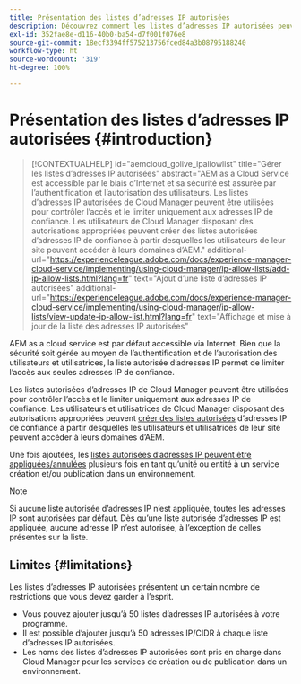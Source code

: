 ```yaml
---
title: Présentation des listes d’adresses IP autorisées
description: Découvrez comment les listes d’adresses IP autorisées peuvent limiter les adresses à partir desquelles les utilisateurs peuvent accéder à vos domaines AEM as a Cloud Service.
exl-id: 352fae8e-d116-40b0-ba54-d7f001f076e8
source-git-commit: 18ecf3394ff575213756fced84a3b08795188240
workflow-type: ht
source-wordcount: '319'
ht-degree: 100%

---
```



# Présentation des listes d’adresses IP autorisées {#introduction}

>[!CONTEXTUALHELP]
>id="aemcloud_golive_ipallowlist"
>title="Gérer les listes d’adresses IP autorisées"
>abstract="AEM as a Cloud Service est accessible par le biais d’Internet et sa sécurité est assurée par l’authentification et l’autorisation des utilisateurs. Les listes d’adresses IP autorisées de Cloud Manager peuvent être utilisées pour contrôler l’accès et le limiter uniquement aux adresses IP de confiance. Les utilisateurs de Cloud Manager disposant des autorisations appropriées peuvent créer des listes autorisées d’adresses IP de confiance à partir desquelles les utilisateurs de leur site peuvent accéder à leurs domaines d’AEM."
>additional-url="https://experienceleague.adobe.com/docs/experience-manager-cloud-service/implementing/using-cloud-manager/ip-allow-lists/add-ip-allow-lists.html?lang=fr" text="Ajout d’une liste d’adresses IP autorisées"
>additional-url="https://experienceleague.adobe.com/docs/experience-manager-cloud-service/implementing/using-cloud-manager/ip-allow-lists/view-update-ip-allow-list.html?lang=fr" text="Affichage et mise à jour de la liste des adresses IP autorisées"

AEM as a cloud service est par défaut accessible via Internet. Bien que la sécurité soit gérée au moyen de l’authentification et de l’autorisation des utilisateurs et utilisatrices, la liste autorisée d’adresses IP permet de limiter l’accès aux seules adresses IP de confiance.

Les listes autorisées d’adresses IP de Cloud Manager peuvent être utilisées pour contrôler l’accès et le limiter uniquement aux adresses IP de confiance. Les utilisateurs et utilisatrices de Cloud Manager disposant des autorisations appropriées peuvent [créer des listes autorisées](/help/implementing/cloud-manager/ip-allow-lists/add-ip-allow-lists.md) d’adresses IP de confiance à partir desquelles les utilisateurs et utilisatrices de leur site peuvent accéder à leurs domaines d’AEM.

Une fois ajoutées, les [listes autorisées d’adresses IP peuvent être appliquées/annulées](/help/implementing/cloud-manager/ip-allow-lists/apply-allow-list.md) plusieurs fois en tant qu’unité ou entité à un service création et/ou publication dans un environnement.

>[!NOTE]
>
>Si aucune liste autorisée d’adresses IP n’est appliquée, toutes les adresses IP sont autorisées par défaut. Dès qu’une liste autorisée d’adresses IP est appliquée, aucune adresse IP n’est autorisée, à l’exception de celles présentes sur la liste.

## Limites {#limitations}

Les listes d’adresses IP autorisées présentent un certain nombre de restrictions que vous devez garder à l’esprit.

* Vous pouvez ajouter jusqu’à 50 listes d’adresses IP autorisées à votre programme.
* Il est possible d’ajouter jusqu’à 50 adresses IP/CIDR à chaque liste d’adresses IP autorisées.
* Les noms des listes d’adresses IP autorisées sont pris en charge dans Cloud Manager pour les services de création ou de publication dans un environnement.
